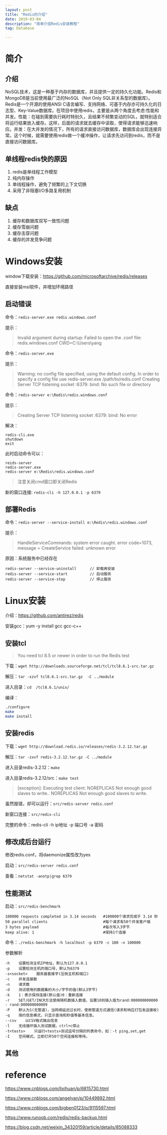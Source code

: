 ```yaml
---
layout: post
title: "Redis的介绍"
date: 2019-03-04
description: "简单介绍Redis安装教程"
tag: Database

---
```

# 简介

## 介绍
NoSQL技术，这是一种基于内存的数据库，并且提供一定的持久化功能。Redis和MongoDB是当前使用最广泛的NoSQL（Not Only SQL非关系型的数据库）。Redis是一个开源的使用ANSI C语言编写、支持网络、可基于内存亦可持久化的日志型、Key-Value数据库。在项目中使用redis，主要是从两个角度去考虑:性能和并发。性能：在碰到需要执行耗时特别久，且结果不频繁变动的SQL，就特别适合将运行结果放入缓存。这样，后面的请求就去缓存中读取，使得请求能够迅速响应。并发：在大并发的情况下，所有的请求直接访问数据库，数据库会出现连接异常。这个时候，就需要使用redis做一个缓冲操作，让请求先访问到redis，而不是直接访问数据库。

## 单线程redis快的原因
1. redis是单线程工作模型
2. 纯内存操作
3. 单线程操作，避免了频繁的上下文切换
4. 采用了非阻塞I/O多路复用机制

## 缺点
1. 缓存和数据库双写一致性问题
2. 缓存雪崩问题
3. 缓存击穿问题
4. 缓存的并发竞争问题


# Windows安装
window下载安装：https://github.com/microsoftarchive/redis/releases

直接安装msi软件，并增加环境路径

## 启动错误
命令：`redis-server.exe redis.windows.conf`

提示：
> Invalid argument during startup: Failed to open the .conf file: redis.windows.conf CWD=C:\Users\yang

命令：`redis-server.exe`

提示：
> Warning: no config file specified, using the default config. In order to specify a config file use redis-server.exe /path/to/redis.conf
> Creating Server TCP listening socket :6379: bind: No such file or directory


命令：`redis-server e:\Redis\redis.windows.conf`

提示：
> Creating Server TCP listening socket :6379: bind: No error

解决：
```
redis-cli.exe
shutdown
exit
```

此时启动命令可以：
```
reids-server
redis-server.exe
redis-server e:\Redis\redis.windows.conf
```

> 注意关闭cmd窗口即关闭Redis

新的窗口连接: `redis-cli -h 127.0.0.1 -p 6379`

## 部署Redis
命令：`redis-server --service-install e:\Redis\redis.windows.conf`

提示：
> HandleServiceCommands: system error caught. error code=1073, message = CreateService failed: unknown error

原因：系统服务中已经存在
```
redis-server --service-uninstall      // 卸载再安装
redis-server --service-start          // 启动服务
redis-server --service-stop           // 停止服务
```


# Linux安装

介绍：https://github.com/antirez/redis

安装gcc：yum -y install gcc gcc-c++

## 安装tcl

> You need tcl 8.5 or newer in order to run the Redis test

下载：`wget http://downloads.sourceforge.net/tcl/tcl8.6.1-src.tar.gz`

解压：`tar -xzvf tcl8.6.1-src.tar.gz  -C ../module`  

进入目录：`cd  /tcl8.6.1/unix/`

编译：
```sh
./configure 
make  
make install  
```

## 安装redis

下载：`wget http://download.redis.io/releases/redis-3.2.12.tar.gz`

解压：`tar -zxvf redis-3.2.12.tar.gz -C ../module`

进入目录redis-3.2.12：`make`

进入目录redis-3.2.12/src：`make test`

> [exception]: Executing test client: NOREPLICAS Not enough good slaves to write..
NOREPLICAS Not enough good slaves to write.

虽然报错，却可以运行：`src/redis-server redis.conf`

新窗口连接：`src/redis-cli`

完整的命令：redis-cli -h ip地址 -p 端口号 -a 密码


## 修改成后台运行

修改redis.conf，将daemonize属性改为yes

启动：`src/redis-server redis.conf`

查看：`netstat -anotp|grep 6379`


## 性能测试

启动：`src/redis-benchmark`

```
100000 requests completed in 3.14 seconds   #100000个请求完成于 3.14 秒
50 parallel clients                         #每个请求有50个并发客户端
3 bytes payload                             #每次写入3字节
keep alive: 1                               #保持1个连接
```

命令：`./redis-benchmark -h localhost -p 6379 -c 100 -n 100000`

参数解析

```
-h    设置检测主机IP地址，默认为127.0.0.1
-p    设置检测主机的端口号，默认为6379
-s<socket>    服务器套接字(压倒主机和端口)
-c    并发连接数
-n    请求数
-d    测试使用的数据集的大小/字节的值(默认3字节)
-k    1：表示保持连接(默认值)0：重新连接
-r    SET/GET/INCR方法使用随机数插入数值，设置10则插入值为rand:000000000000 - rand:000000000009
-P    默认为1(无管道)，当网络延迟过长时，使用管道方式通信(请求和响应打包发送接收)
-q    简约信息模式，只显示查询和秒值等基本信息。
--csv    以CSV格式输出信息
-l    无线循环插入测试数据，ctrl+c停止
-t<tests>    只运行<tests>测试逗号分隔的列表命令，如：-t ping,set,get    
-I    空闲模式。立即打开50个空闲连接和等待。
```

## 其他





# reference

https://www.cnblogs.com/lixihuan/p/6815730.html

https://www.cnblogs.com/angelyan/p/10449892.html

https://www.cnblogs.com/bigben0123/p/9115597.html

https://www.runoob.com/redis/redis-backup.html

https://blog.csdn.net/weixin_34320159/article/details/85088333
